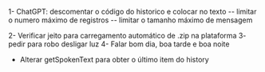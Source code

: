 1- ChatGPT: descomentar o código do historico e colocar no texto
-- limitar o numero máximo de registros
-- limitar o tamanho máximo de mensagem

2- Verificar jeito para carregamento automático de .zip na plataforma
3- pedir para robo desligar luz
4- Falar bom dia, boa tarde e boa noite

- Alterar getSpokenText para obter o último item do history
